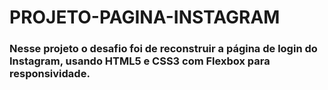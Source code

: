 # PROJETO-PAGINA-INSTAGRAM

### Nesse projeto o desafio foi de reconstruir a página de login do Instagram, usando HTML5 e CSS3 com Flexbox para responsividade.
